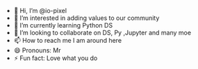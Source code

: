 - 👋 Hi, I’m @io-pixel
- 👀 I’m interested in adding values to our community
- 🌱 I’m currently learning Python DS
- 💞️ I’m looking to collaborate on DS, Py ,Jupyter and many moe
- 📫 How to reach me I am around here
- 😄 Pronouns: Mr
- ⚡ Fun fact: Love what you do

<!---
io-pixel/io-pixel is a ✨ special ✨ repository because its for community.
--->
